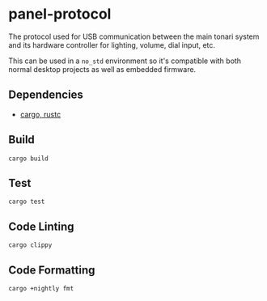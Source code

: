 # panel-protocol

The protocol used for USB communication between the main tonari system and its hardware controller for lighting, volume, dial input, etc.

This can be used in a `no_std` environment so it's compatible with both normal desktop projects as well as embedded firmware.

## Dependencies

* [cargo, rustc](https://rustup.rs)

## Build

```
cargo build
```

## Test

```
cargo test
```

## Code Linting

```
cargo clippy
```

## Code Formatting

```
cargo +nightly fmt
```

